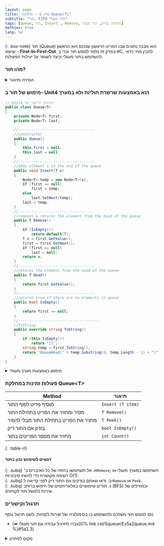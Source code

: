```yaml
---
layout: page 
title: "פרק 5 – מחלקת Queue⟨T⟩"
subtitle: "תור, FIFO ותור מעגלי"
tags: [Queue, תור, Insert , Remove, מחלקה גנרית, תור מעגלי]
mathjax: true
lang: he
---
```


{: .box-note}
תור (Queue) הוא מבנה נתונים שבו הפריט הראשון שנכנס הוא הראשון שיוצא – **First‑In‑First‑Out**. בפרק זה נלמד לממש תור גנרי ב‑#C, להבין מתי כדאי להשתמש בתור מעגלי וכיצד לשמור על יעילות הפעולות.


<!-- Source: University of Wisconsin – Queues notes -->

### מהו תור?

<details markdown="1">
<summary>הגדרה ותיאור</summary>

תור הוא סדרה ליניארית שבה שני קצוות: קצה הכניסה (**Rear**) וקצה היציאה (**Front**). פעולת `Insert` מוסיפה פריט לסוף התור, ו‑`Remove` מסירה את הפריט מההתחלה. אם ננסה להסיר פריט מתור ריק נקבל חריגה.

</details>

### מימוש של תור ב- Unit4 הוא באמצעות שרשרת חוליות ולא במערך

```csharp
// Unit4 המימוש הרשמי של 
public class Queue<T>
{
    private Node<T> first;
    private Node<T> last;

    //-----------------------------------
    //constructor
    public Queue()
    {
        this.first = null;
        this.last = null;
    }
    //-----------------------------------
    //adds element x to the end of the queue
    public void Insert(T x)
    {
        Node<T> temp = new Node<T>(x);
        if (first == null)
            first = temp;
        else
            last.SetNext(temp);
        last = temp;
    }
    //-----------------------------------
    //removes & returns the element from the head of the queue
    public T Remove()
    {
        if (IsEmpty())
            return default(T);
        T x = first.GetValue();
        first = first.GetNext();
        if (first == null)
            last = null;
        return x;
    }
    //-----------------------------------
    //returns the element from the head of the queue
    public T Head()
    {
        return first.GetValue();
    }
    //-----------------------------------
    //returns true if there are no elements in queue
    public bool IsEmpty()
    {
        return first == null;
    }
    //-------------------------------------
    //ToString
    public override string ToString()
    {
        if (this.IsEmpty())
            return "[]";
        string temp = first.ToString();
        return "QueueHead[" + temp.Substring(0, temp.Length - 1) + "]";
    }
}
```

<details markdown="1">
<summary>מימוש באמצעות מערך מעגלי</summary>

```csharp
public class Queue<T>
{
    private T[] data;
    private int front;
    private int rear;
    private int count;

    public Queue(int capacity = 8)
    {
        data = new T[capacity];
        front = 0;
        rear = 0;
        count = 0;
    }

    public void Insert(T item)
    {
        if (count == data.Length)
        {
            // הרחבת המערך בעת הצורך ושימור הסדר
            T[] newData = new T[data.Length * 2];
            for (int i = 0; i < count; i++)
            {
                newData[i] = data[(front + i) % data.Length];
            }
            data = newData;
            front = 0;
            rear = count;
        }
        data[rear] = item;
        rear = (rear + 1) % data.Length;
        count++;
    }

    public T Remove()
    {
        if (IsEmpty())
            throw new InvalidOperationException("Queue is empty");
        T item = data[front];
        front = (front + 1) % data.Length;
        count--;
        return item;
    }

    public T Peek()
    {
        if (IsEmpty())
            throw new InvalidOperationException("Queue is empty");
        return data[front];
    }

    public bool IsEmpty()
    {
        return count == 0;
    }

    public int Count()
    {
        return count;
    }
}
```

במימוש זה אנחנו מנהלים את המצביעים `front` ו‑`rear` במערך מעגלי כך שכל פעולה של `Insert` ו‑`Remove` מתבצעת בזמן קבוע. כאשר המערך מתמלא, אנו מכפילים את גודלו ומעתיקים את הערכים הקיימים לפי הסדר.

#### דיאגרמה – תור מעגלי

<div class="mermaid">
graph LR
    Start[front=0, rear=0, count=0] --> Ins1[Insert(5)]
    Ins1 --> Ins2[Insert(7)]
    Ins2 --> Rem1[Remove() → 5]
    Rem1 --> Ins3[Insert(9)]
    Ins3 --> State[front=1, rear=0 (מעגלי), count=2]
</div>

בדוגמה זו אנו מוסיפים 5 ו‑7, מסירים את 5 ואז מוסיפים 9. האינדקסים של `front` ו‑`rear` מחושבים מודולו אורך המערך.

</details>



### פעולות זמינות במחלקת Queue&lt;T&gt;

| Method | תיאור |
| --- | --- |
|מוסיף פריט לסוף התור | `Insert (T item)` | 
| מסיר ומחזיר את הפריט בתחילת התור | `T Remove()` |
|מחזיר את הפריט בתחילת התור מבלי להסיר | `T Peek()` | 
| בודק אם התור ריק | `bool IsEmpty()` |
| מחזיר את מספר הפריטים בתור |`int Count()` | 
{: .table-rl}

#### דגשים לשימוש נכון בתור

{: .subq}
א. אל תשתמשו בהזזה של כל האיברים ב־`Remove`; השתמשו במערך מעגלי או רשימה מקושרת כדי להשיג סיבוכיות O(1).  
{: .subq}
ב. ודאו שאתם בודקים אם התור ריק לפני קריאה ל‑`Remove` או `Peek`.  
{: .subq}
ג. תורים שימושיים באלגוריתמים של חיפוש ברוחב (BFS) ובמודלים של שירות (למשל תור לקוחות).  

### תרגול וקישורים

נסו לממש תור משלכם ולהשתמש בו בסימולציה של שירות לקוחות. לשם תרגול נוסף:

- [⬅ עברו לתרגיל עבודה עם תור מעגלי]({% link cst/5queue/Ex5a2queue.md %}#5a2.3)

<details markdown="1">
<summary>מקום לפתרון</summary>

כתבו תוכנית המדמה תור במזנון שבו לקוחות מגיעים בזמנים אקראיים ומוגשים לפי סדר ההגעה. השתמשו בתור כדי לנהל את הלקוחות והעריכו את זמן ההמתנה הממוצע.

</details>
